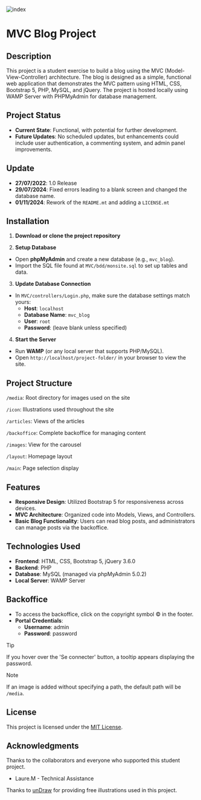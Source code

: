 ![index](https://github.com/user-attachments/assets/12bc55c8-4228-4163-a02e-1e07b0b4e159)
# MVC Blog Project

## Description
This project is a student exercise to build a blog using the MVC (Model-View-Controller) architecture. The blog is designed as a simple, functional web application that demonstrates the MVC pattern using HTML, CSS, Bootstrap 5, PHP, MySQL, and jQuery. The project is hosted locally using WAMP Server with PHPMyAdmin for database management.

## Project Status
- **Current State**: Functional, with potential for further development.
- **Future Updates**: No scheduled updates, but enhancements could include user authentication, a commenting system, and admin panel improvements.

## Update
- **27/07/2022**: 1.0 Release
- **29/07/2024**: Fixed errors leading to a blank screen and changed the database name.
- **01/11/2024**: Rework of the ``README.mt`` and adding a ``LICENSE.mt``

## Installation
1. **Download or clone the project repository**

2. **Setup Database**
- Open **phpMyAdmin** and create a new database (e.g., ``mvc_blog``).
- Import the SQL file found at ``MVC/bdd/monsite.sql`` to set up tables and data.

3. **Update Database Connection**
- In ``MVC/controllers/Login.php``, make sure the database settings match yours:
  - **Host**: ``localhost``
  - **Database Name**: ``mvc_blog``
  - **User**: ``root``
  - **Password**: (leave blank unless specified)

4. **Start the Server**
- Run **WAMP** (or any local server that supports PHP/MySQL).
- Open ``http://localhost/project-folder/`` in your browser to view the site.

## Project Structure
``/media``: Root directory for images used on the site

``/icon``: Illustrations used throughout the site

``/articles``: Views of the articles

``/backoffice``: Complete backoffice for managing content

``/images``: View for the carousel

``/layout``: Homepage layout

``/main``: Page selection display

## Features
- **Responsive Design**: Utilized Bootstrap 5 for responsiveness across devices.
- **MVC Architecture**: Organized code into Models, Views, and Controllers.
- **Basic Blog Functionality**: Users can read blog posts, and administrators can manage posts via the backoffice.

## Technologies Used
- **Frontend**: HTML, CSS, Bootstrap 5, jQuery 3.6.0
- **Backend**: PHP
- **Database**: MySQL (managed via phpMyAdmin 5.0.2)
- **Local Server**: WAMP Server

## Backoffice
- To access the backoffice, click on the copyright symbol © in the footer.
- **Portal Credentials**:
  - **Username**: admin
  - **Password**: password
> [!TIP]
> If you hover over the 'Se connecter' button, a tooltip appears displaying the password.


> [!NOTE]
> If an image is added without specifying a path, the default path will be ``/media``.

## License
This project is licensed under the [MIT License](https://choosealicense.com/licenses/mit/).

## Acknowledgments
Thanks to the collaborators and everyone who supported this student project.
- Laure.M - Technical Assistance

Thanks to [unDraw](https://undraw.co/illustrations) for providing free illustrations used in this project.
